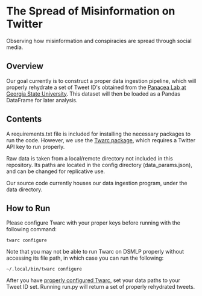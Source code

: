 # The Spread of Misinformation on Twitter
Observing how misinformation and conspiracies are spread through social media.

## Overview

Our goal currently is to construct a proper data ingestion pipeline, which will properly rehydrate a set of Tweet ID's obtained from the [Panacea Lab at Georgia State University](http://www.panacealab.org/covid19/). This dataset will then be loaded as a Pandas DataFrame for later analysis.

## Contents

A requirements.txt file is included for installing the necessary packages to run the code. However, we use the [Twarc package](https://scholarslab.github.io/learn-twarc/), which requires a Twitter API key to run properly.

Raw data is taken from a local/remote directory not included in this repository. Its paths are located in the config directory (data_params.json), and can be changed for replicative use. 

Our source code currently houses our data ingestion program, under the data directory.

## How to Run
Please configure Twarc with your proper keys before running with the following command:

```
twarc configure
```

Note that you may not be able to run Twarc on DSMLP properly without accessing its file path, in which case you can run the following:

```
~/.local/bin/twarc configure
```

After you have [properly configured Twarc](https://scholarslab.github.io/learn-twarc/01-quick-start.html), set your data paths 
to your Tweet ID set. Running run.py will return a set of properly rehydrated tweets. 